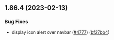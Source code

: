 ## 1.86.4 (2023-02-13)


### Bug Fixes

* display icon alert over navbar ([#4777](https://github.com/EddieHubCommunity/LinkFree/issues/4777)) ([bf27bb4](https://github.com/EddieHubCommunity/LinkFree/commit/bf27bb4dfc0103cf9d21c6240e792f67a41bbf3f))




